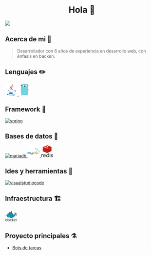 <h1 align="center">Hola 👋</h1>

<p align="left">
 <img src="https://readme-typing-svg.herokuapp.com/?lines=Bienvenido+a+mi+perfil+de+GitHub!&center=true&width=360&height=30">
</p>

## Acerca de mi :eyes:
> Desarrollador con 6 años de experiencia en desarrollo web, con énfasis en backen. 

## Lenguajes :pencil2:

<a href="https://www.java.com" target="_blank" rel="noreferrer"> 
    <img src="https://raw.githubusercontent.com/devicons/devicon/master/icons/java/java-original.svg" alt="java" width="40" height="40"/> 
</a>
<a href="https://golang.org" target="_blank" rel="noreferrer"> 
    <img src="https://raw.githubusercontent.com/devicons/devicon/master/icons/go/go-original.svg" alt="go" width="40" height="40"/> 
</a>

## Framework :pushpin:
<a href="https://spring.io/" target="_blank" rel="noreferrer">  
    <img src="https://www.vectorlogo.zone/logos/springio/springio-icon.svg" alt="spring" width="40" height="40"/> 
</a>

## Bases de datos :wrench:

<a href="https://mariadb.org/" target="_blank" rel="noreferrer"> 
   <img src="https://www.vectorlogo.zone/logos/mariadb/mariadb-icon.svg" alt="mariadb" width="40" height="40"/> 
</a> 
<a href="https://www.mysql.com/" target="_blank" rel="noreferrer"> 
   <img src="https://raw.githubusercontent.com/devicons/devicon/master/icons/mysql/mysql-original-wordmark.svg" alt="mysql" width="40" height="40"/> 
</a> 
<a href="https://redis.io" target="_blank" rel="noreferrer">
   <img src="https://raw.githubusercontent.com/devicons/devicon/master/icons/redis/redis-original-wordmark.svg" alt="redis" width="40" height="40"/> 
</a>

## Ides y herramientas :hammer:

<a href="https://code.visualstudio.com/" target="_blank" rel="noreferrer">
   <img src="https://upload.wikimedia.org/wikipedia/commons/thumb/9/9a/Visual_Studio_Code_1.35_icon.svg/2048px-Visual_Studio_Code_1.35_icon.svg.png" alt="visualstudiocode"  
    width="40" height="40"/> 
</a>

## Infraestructura :building_construction: 

<a href="https://www.docker.com/" target="_blank" rel="noreferrer"> 
    <img src="https://raw.githubusercontent.com/devicons/devicon/master/icons/docker/docker-original-wordmark.svg" alt="docker" width="40" height="40"/> 
</a> 

## Proyecto principales :alembic:

* [Bots de tareas](https://github.com/IngeCamiloAriza/task-bots)
